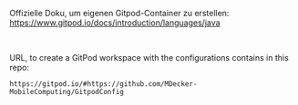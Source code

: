 

Offizielle Doku, um eigenen Gitpod-Container zu erstellen:
https://www.gitpod.io/docs/introduction/languages/java

<br>

URL, to create a GitPod workspace with the configurations contains in this repo:
```
https://gitpod.io/#https://github.com/MDecker-MobileComputing/GitpodConfig
```
